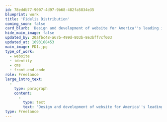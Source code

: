 ```yaml
---
id: 78eddb77-9007-4d97-9b68-482fa5834e35
blueprint: work
title: 'Fidelis Distribution'
coming_soon: false
card_blurb: 'Design and development of website for America''s leading importer and distributor of high-end audio equipment'
hide_main_image: false
updated_by: 20afbc48-a67b-499d-803b-8e3bff7cf603
updated_at: 1693168453
main_image: FD1.jpg
type_of_work:
  - website
  - identity
  - cms
  - front-end-code
role: Freelance
large_intro_text:
  -
    type: paragraph
    content:
      -
        type: text
        text: 'Design and development of website for America''s leading high-end audio importer and distributor.'
type: Freelance
---
```

